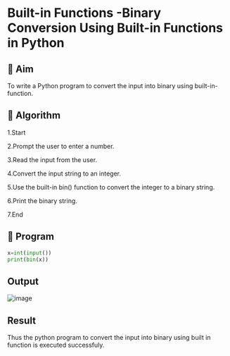 # Built-in Functions -Binary Conversion Using Built-in Functions in Python

## 🎯 Aim
To write a Python program to convert the input into binary using built-in-function.

## 🧠 Algorithm
1.Start

2.Prompt the user to enter a number.

3.Read the input from the user.

4.Convert the input string to an integer.

5.Use the built-in bin() function to convert the integer to a binary string.

6.Print the binary string.

7.End
## 🧾 Program
``` python
x=int(input())
print(bin(x))
```

## Output

![image](https://github.com/user-attachments/assets/fa2829d9-c173-4bb8-871f-79a23f81b3cf)

## Result
Thus the python program to convert the input into binary using built in function is executed successfuly.
